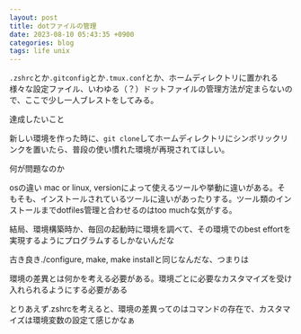 ```yaml
---
layout: post
title: dotファイルの管理
date: 2023-08-10 05:43:35 +0900
categories: blog
tags: life unix
---
```


`.zshrc`とか`.gitconfig`とか`.tmux.conf`とか、ホームディレクトリに置かれる様々な設定ファイル、いわゆる（？）ドットファイルの管理方法が定まらないので、ここで少し一人ブレストをしてみる。

達成したいこと

新しい環境を作った時に、`git clone`してホームディレクトリにシンボリックリンクを置いたら、普段の使い慣れた環境が再現されてほしい。

何が問題なのか

osの違い mac or linux, versionによって使えるツールや挙動に違いがある。そもそも、インストールされているツールに違いがあったりする。ツール類のインストールまでdotfiles管理と合わせるのはtoo muchな気がする。

結局、環境構築時か、毎回の起動時に環境を調べて、その環境でのbest effortを実現するようにプログラムするしかないんだな

古き良き./configure, make, make installと同じなんだな、つまりは

環境の差異とは何かを考える必要がある。環境ごとに必要なカスタマイズを受け入れられるようにする必要がある

とりあえず.zshrcを考えると、環境の差異ってのはコマンドの存在で、カスタマイズは環境変数の設定て感じかなぁ
